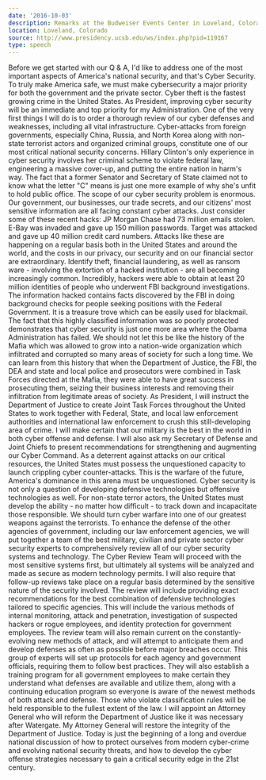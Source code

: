 ```yaml
---
date: '2016-10-03'
description: Remarks at the Budweiser Events Center in Loveland, Colorado
location: Loveland, Colorado
source: http://www.presidency.ucsb.edu/ws/index.php?pid=119167
type: speech
---
```


Before we get started with our Q & A, I'd like to address one of the most important aspects of America's national security, and that's Cyber Security. To truly make America safe, we must make cybersecurity a major priority for both the government and the private sector. Cyber theft is the fastest growing crime in the United States. As President, improving cyber security will be an immediate and top priority for my Administration. One of the very first things I will do is to order a thorough review of our cyber defenses and weaknesses, including all vital infrastructure. Cyber-attacks from foreign governments, especially China, Russia, and North Korea along with non-state terrorist actors and organized criminal groups, constitute one of our most critical national security concerns. Hillary Clinton's only experience in cyber security involves her criminal scheme to violate federal law, engineering a massive cover-up, and putting the entire nation in harm's way. The fact that a former Senator and Secretary of State claimed not to know what the letter "C" means is just one more example of why she's unfit to hold public office. The scope of our cyber security problem is enormous. Our government, our businesses, our trade secrets, and our citizens' most sensitive information are all facing constant cyber attacks. Just consider some of these recent hacks: JP Morgan Chase had 73 million emails stolen. E-Bay was invaded and gave up 150 million passwords. Target was attacked and gave up 40 million credit card numbers. Attacks like these are happening on a regular basis both in the United States and around the world, and the costs in our privacy, our security and on our financial sector are extraordinary. Identify theft, financial laundering, as well as ransom ware - involving the extortion of a hacked institution - are all becoming increasingly common. Incredibly, hackers were able to obtain at least 20 million identities of people who underwent FBI background investigations. The information hacked contains facts discovered by the FBI in doing background checks for people seeking positions with the Federal Government. It is a treasure trove which can be easily used for blackmail. The fact that this highly classified information was so poorly protected demonstrates that cyber security is just one more area where the Obama Administration has failed. We should not let this be like the history of the Mafia which was allowed to grow into a nation-wide organization which infiltrated and corrupted so many areas of society for such a long time. We can learn from this history that when the Department of Justice, the FBI, the DEA and state and local police and prosecutors were combined in Task Forces directed at the Mafia, they were able to have great success in prosecuting them, seizing their business interests and removing their infiltration from legitimate areas of society. As President, I will instruct the Department of Justice to create Joint Task Forces throughout the United States to work together with Federal, State, and local law enforcement authorities and international law enforcement to crush this still-developing area of crime. I will make certain that our military is the best in the world in both cyber offense and defense. I will also ask my Secretary of Defense and Joint Chiefs to present recommendations for strengthening and augmenting our Cyber Command. As a deterrent against attacks on our critical resources, the United States must possess the unquestioned capacity to launch crippling cyber counter-attacks. This is the warfare of the future, America's dominance in this arena must be unquestioned. Cyber security is not only a question of developing defensive technologies but offensive technologies as well. For non-state terror actors, the United States must develop the ability - no matter how difficult - to track down and incapacitate those responsible. We should turn cyber warfare into one of our greatest weapons against the terrorists. To enhance the defense of the other agencies of government, including our law enforcement agencies, we will put together a team of the best military, civilian and private sector cyber security experts to comprehensively review all of our cyber security systems and technology. The Cyber Review Team will proceed with the most sensitive systems first, but ultimately all systems will be analyzed and made as secure as modern technology permits. I will also require that follow-up reviews take place on a regular basis determined by the sensitive nature of the security involved. The review will include providing exact recommendations for the best combination of defensive technologies tailored to specific agencies. This will include the various methods of internal monitoring, attack and penetration, investigation of suspected hackers or rogue employees, and identity protection for government employees. The review team will also remain current on the constantly-evolving new methods of attack, and will attempt to anticipate them and develop defenses as often as possible before major breaches occur. This group of experts will set up protocols for each agency and government officials, requiring them to follow best practices. They will also establish a training program for all government employees to make certain they understand what defenses are available and utilize them, along with a continuing education program so everyone is aware of the newest methods of both attack and defense. Those who violate classification rules will be held responsible to the fullest extent of the law. I will appoint an Attorney General who will reform the Department of Justice like it was necessary after Watergate. My Attorney General will restore the integrity of the Department of Justice. Today is just the beginning of a long and overdue national discussion of how to protect ourselves from modern cyber-crime and evolving national security threats, and how to develop the cyber offense strategies necessary to gain a critical security edge in the 21st century.